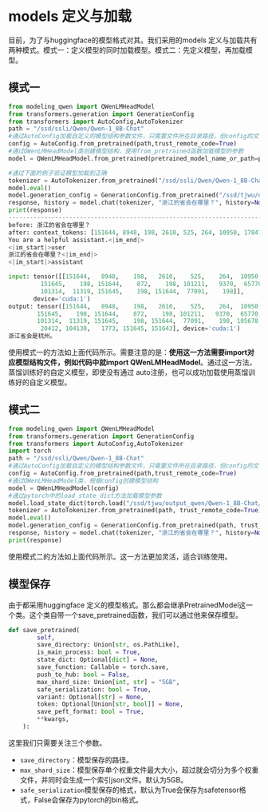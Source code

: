 # models 定义与加载
目前，为了与huggingface的模型格式对其。我们采用的models 定义与加载共有两种模式。模式一：定义模型的同时加载模型。模式二：先定义模型，再加载模型。
## 模式一
```python
from modeling_qwen import QWenLMHeadModel
from transformers.generation import GenerationConfig
from transformers import AutoConfig,AutoTokenizer
path = "/ssd/ssli/Qwen/Qwen-1_8B-Chat"
#通过AutoConfig加载自定义的模型结构参数文件，只需要文件所在目录路径，但config的文件名必须命名为config.json        
config = AutoConfig.from_pretrained(path,trust_remote_code=True)
#通过QWenLMHeadModel类创建模型结构，使用from_pretrained函数加载模型的参数
model = QWenLMHeadModel.from_pretrained(pretrained_model_name_or_path=path,config=config,trust_remote_code=True,device_map="auto",)

#通过下面的例子验证模型加载到正确
tokenizer = AutoTokenizer.from_pretrained("/ssd/ssli/Qwen/Qwen-1_8B-Chat", trust_remote_code=True)
model.eval()
model.generation_config = GenerationConfig.from_pretrained("/ssd/tjwu/output_qwen/Qwen-1_8B-Chat/", trust_remote_code=True)
response, history = model.chat(tokenizer, "浙江的省会在哪里？", history=None)
print(response)
------------------------------------------------------------------------------------------------------------------------------------------------
before: 浙江的省会在哪里？
after: context_tokens: [151644, 8948, 198, 2610, 525, 264, 10950, 17847, 13, 151645, 198, 151644, 872, 198, 101211, 9370, 65770, 105542, 101314, 11319, 151645, 198, 151644, 77091, 198] raw_text: <|im_start|>system
You are a helpful assistant.<|im_end|>
<|im_start|>user
浙江的省会在哪里？<|im_end|>
<|im_start|>assistant

input: tensor([[151644,   8948,    198,   2610,    525,    264,  10950,  17847,     13,
         151645,    198, 151644,    872,    198, 101211,   9370,  65770, 105542,
         101314,  11319, 151645,    198, 151644,  77091,    198]],
       device='cuda:1')
output: tensor([151644,   8948,    198,   2610,    525,    264,  10950,  17847,     13,
        151645,    198, 151644,    872,    198, 101211,   9370,  65770, 105542,
        101314,  11319, 151645,    198, 151644,  77091,    198, 105678,  36993,
         20412, 104130,   1773, 151645, 151643], device='cuda:1')
浙江省会是杭州。
```
使用模式一的方法如上面代码所示。需要注意的是：**使用这一方法需要import对应模型结构文件，例如代码中就import QWenLMHeadModel**。通过这一方法，蒸馏训练好的自定义模型，即使没有通过
auto注册，也可以成功加载使用蒸馏训练好的自定义模型。

## 模式二
```python
from modeling_qwen import QWenLMHeadModel
from transformers.generation import GenerationConfig
from transformers import AutoConfig,AutoTokenizer
import torch
path = "/ssd/ssli/Qwen/Qwen-1_8B-Chat"
#通过AutoConfig加载自定义的模型结构参数文件，只需要文件所在目录路径，但config的文件名必须命名为config.json          
config = AutoConfig.from_pretrained(path,trust_remote_code=True)
#通过QWenLMHeadModel类，根据config创建模型结构
model = QWenLMHeadModel(config)
#通过pytorch中的load_state_dict方法加载模型参数
model.load_state_dict(torch.load("/ssd/tjwu/output_qwen/Qwen-1_8B-Chat/test/pytorch_model.bin"))
tokenizer = AutoTokenizer.from_pretrained(path, trust_remote_code=True)
model.eval()
model.generation_config = GenerationConfig.from_pretrained(path, trust_remote_code=True)
response, history = model.chat(tokenizer, "浙江的省会在哪里？", history=None)
print(response)
```
使用模式二的方法如上面代码所示。这一方法更加灵活，适合训练使用。

## 模型保存
由于都采用huggingface 定义的模型格式。那么都会继承PretrainedModel这一个类。这个类自带一个save_pretrained函数，我们可以通过他来保存模型。
```python
def save_pretrained(
        self,
        save_directory: Union[str, os.PathLike],
        is_main_process: bool = True,
        state_dict: Optional[dict] = None,
        save_function: Callable = torch.save,
        push_to_hub: bool = False,
        max_shard_size: Union[int, str] = "5GB",
        safe_serialization: bool = True,
        variant: Optional[str] = None,
        token: Optional[Union[str, bool]] = None,
        save_peft_format: bool = True,
        **kwargs,
    ):
```
 这里我们只需要关注三个参数。
 - `save_directory`：模型保存的路径。
 - `max_shard_size`：模型保存单个权重文件最大大小，超过就会切分为多个权重文件，并同时会生成一个索引json文件。默认为5GB。
 - `safe_serialization`模型保存的格式，默认为True会保存为safetensor格式，False会保存为pytorch的bin格式。
